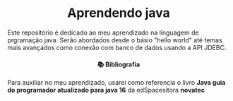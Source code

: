 <h1 align="center">Aprendendo java</h1>
<p>Este repositório é dedicado ao meu aprendizado na linguagem de prgramação java. Serão abordados desde o básio "hello world" até temas mais avançados como conexão com banco de dados usando a API JDEBC.</p>
<h4 align="center">
  📚 Bibliografia
</h4>
<p>
  Para auxiliar no meu aprendizado, usarei como referencia o livro <strong>Java guia do programador atualizado para java 16</strong> da edSpacesitora <strong>novatec</strong>
</p>
